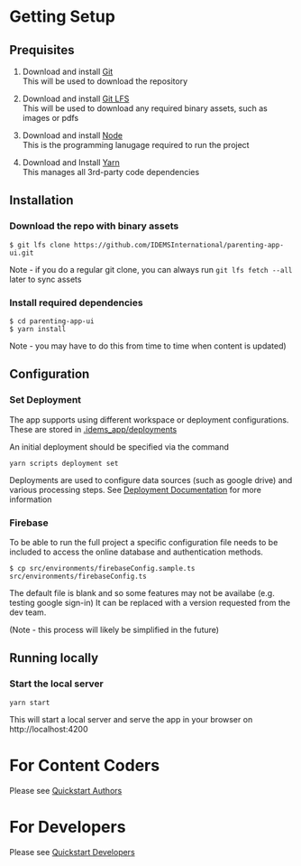 # Getting Setup

## Prequisites

1. Download and install [Git](https://git-scm.com/downloads)  
   This will be used to download the repository

2. Download and install [Git LFS](https://git-lfs.github.com/)  
   This will be used to download any required binary assets, such as images or pdfs

3. Download and install [Node](https://nodejs.org/en/download/)  
   This is the programming lanugage required to run the project

4. Download and Install [Yarn](https://classic.yarnpkg.com/en/docs/install)  
   This manages all 3rd-party code dependencies

## Installation

### Download the repo with binary assets
```
$ git lfs clone https://github.com/IDEMSInternational/parenting-app-ui.git
```
Note - if you do a regular git clone, you can always run `git lfs fetch --all` later to sync assets

### Install required dependencies
```
$ cd parenting-app-ui
$ yarn install
```
Note - you may have to do this from time to time when content is updated)

## Configuration
### Set Deployment
The app supports using different workspace or deployment configurations. These are stored in [.idems_app/deployments](../../.idems_app/deployments)

An initial deployment should be specified via the command
```
yarn scripts deployment set
```

Deployments are used to configure data sources (such as google drive) and various processing steps. See [Deployment Documentation](./developers/deployments.md) for more information

### Firebase
To be able to run the full project a specific configuration file needs to be included to access
the online database and authentication methods.
```
$ cp src/environments/firebaseConfig.sample.ts src/environments/firebaseConfig.ts
```
The default file is blank and so some features may not be availabe (e.g. testing google sign-in)
It can be replaced with a version requested from the dev team.

(Note - this process will likely be simplified in the future)

## Running locally

### Start the local server
```
yarn start
```
This will start a local server and serve the app in your browser on http://localhost:4200

# For Content Coders

Please see [Quickstart Authors](./authors/quickstart.md)

# For Developers

Please see [Quickstart Developers](./developers/quickstart.md)
